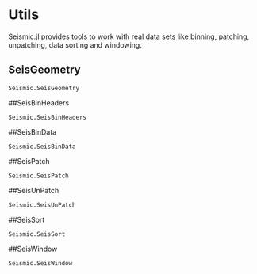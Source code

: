 # Utils
Seismic.jl provides tools to work with real data sets like binning, patching, unpatching, data sorting and windowing. 

## SeisGeometry

```@docs
Seismic.SeisGeometry
```

##SeisBinHeaders

```@docs
Seismic.SeisBinHeaders
```

##SeisBinData

```@docs
Seismic.SeisBinData
```

##SeisPatch

```@docs
Seismic.SeisPatch
```

##SeisUnPatch

```@docs
Seismic.SeisUnPatch
```

##SeisSort

```@docs
Seismic.SeisSort
```

##SeisWindow

```@docs
Seismic.SeisWindow
```
